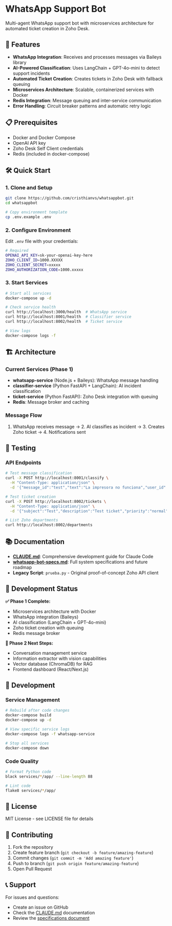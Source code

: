 # WhatsApp Support Bot

Multi-agent WhatsApp support bot with microservices architecture for automated ticket creation in Zoho Desk.

## 🚀 Features

- **WhatsApp Integration**: Receives and processes messages via Baileys library
- **AI-Powered Classification**: Uses LangChain + GPT-4o-mini to detect support incidents
- **Automated Ticket Creation**: Creates tickets in Zoho Desk with fallback queuing
- **Microservices Architecture**: Scalable, containerized services with Docker
- **Redis Integration**: Message queuing and inter-service communication
- **Error Handling**: Circuit breaker patterns and automatic retry logic

## 📋 Prerequisites

- Docker and Docker Compose
- OpenAI API key
- Zoho Desk Self Client credentials
- Redis (included in docker-compose)

## 🛠️ Quick Start

### 1. Clone and Setup
```bash
git clone https://github.com/cristhianvs/whatsappbot.git
cd whatsappbot

# Copy environment template
cp .env.example .env
```

### 2. Configure Environment
Edit `.env` file with your credentials:
```bash
# Required
OPENAI_API_KEY=sk-your-openai-key-here
ZOHO_CLIENT_ID=1000.XXXXX
ZOHO_CLIENT_SECRET=xxxxx
ZOHO_AUTHORIZATION_CODE=1000.xxxxx
```

### 3. Start Services
```bash
# Start all services
docker-compose up -d

# Check service health
curl http://localhost:3000/health  # WhatsApp service
curl http://localhost:8001/health  # Classifier service  
curl http://localhost:8002/health  # Ticket service

# View logs
docker-compose logs -f
```

## 🏗️ Architecture

### Current Services (Phase 1)
- **whatsapp-service** (Node.js + Baileys): WhatsApp message handling
- **classifier-service** (Python FastAPI + LangChain): AI incident classification
- **ticket-service** (Python FastAPI): Zoho Desk integration with queuing
- **Redis**: Message broker and caching

### Message Flow
1. WhatsApp receives message → 2. AI classifies as incident → 3. Creates Zoho ticket → 4. Notifications sent

## 🧪 Testing

### API Endpoints
```bash
# Test message classification
curl -X POST http://localhost:8001/classify \
  -H "Content-Type: application/json" \
  -d '{"message_id":"test","text":"La impresora no funciona","user_id":"user123"}'

# Test ticket creation
curl -X POST http://localhost:8002/tickets \
  -H "Content-Type: application/json" \
  -d '{"subject":"Test","description":"Test ticket","priority":"normal","classification":"technical","contact_id":"123","department_id":"456","reporter_id":"user123"}'

# List Zoho departments
curl http://localhost:8002/departments
```

## 📚 Documentation

- **[CLAUDE.md](CLAUDE.md)**: Comprehensive development guide for Claude Code
- **[whatsapp-bot-specs.md](whatsapp-bot-specs.md)**: Full system specifications and future roadmap
- **Legacy Script**: `prueba.py` - Original proof-of-concept Zoho API client

## 🔄 Development Status

**✅ Phase 1 Complete:**
- Microservices architecture with Docker
- WhatsApp integration (Baileys)
- AI classification (LangChain + GPT-4o-mini)
- Zoho ticket creation with queuing
- Redis message broker

**🚧 Phase 2 Next Steps:**
- Conversation management service
- Information extractor with vision capabilities
- Vector database (ChromaDB) for RAG
- Frontend dashboard (React/Next.js)

## 🔧 Development

### Service Management
```bash
# Rebuild after code changes  
docker-compose build
docker-compose up -d

# View specific service logs
docker-compose logs -f whatsapp-service

# Stop all services
docker-compose down
```

### Code Quality
```bash
# Format Python code
black services/*/app/ --line-length 88

# Lint code
flake8 services/*/app/
```

## 📄 License

MIT License - see LICENSE file for details

## 🤝 Contributing

1. Fork the repository
2. Create feature branch (`git checkout -b feature/amazing-feature`)
3. Commit changes (`git commit -m 'Add amazing feature'`)
4. Push to branch (`git push origin feature/amazing-feature`)
5. Open Pull Request

## 📞 Support

For issues and questions:
- Create an issue on GitHub
- Check the [CLAUDE.md](CLAUDE.md) documentation
- Review the [specifications document](whatsapp-bot-specs.md) 